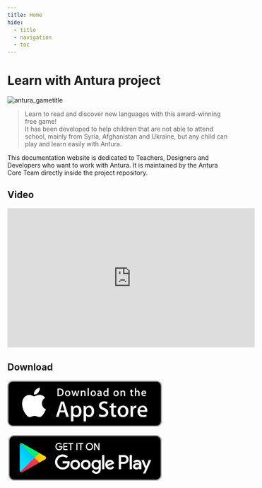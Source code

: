 ```yaml
---
title: Home
hide:
  - title
  - navigation
  - toc
---
```


# Learn with Antura project

![antura_gametitle](assets/img/antura_gametitle.jpg)

> Learn to read and discover new languages with this award-winning free game!  
> It has been developed to help children that are not able to attend school, mainly from Syria, Afghanistan and Ukraine, but any child can play and learn easily with Antura.

This documentation website is dedicated to Teachers, Designers and Developers who want to work with Antura. It is maintained by the Antura Core Team directly inside the project repository.

## Video

<iframe width="560" height="315" src="https://www.youtube-nocookie.com/embed/HDM7a1i_kIw?si=M-E6xnKNRxrh1Wkw" title="YouTube video player" frameborder="0" allow="accelerometer; autoplay; clipboard-write; encrypted-media; gyroscope; picture-in-picture; web-share" referrerpolicy="strict-origin-when-cross-origin" allowfullscreen></iframe>

## Download

[![download applestore](./assets/img/download_appstore.png)](https://apps.apple.com/us/app/antura-and-the-letters/id1210334699)

[![download googleplay](./assets/img/download_googleplay.png)](https://play.google.com/store/apps/details?id=org.eduapp4syria.antura)

